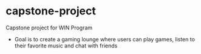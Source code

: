 # capstone-project
Capstone project for WIN Program

- Goal is to create a gaming lounge where users can play games, listen to their favorite music and chat with friends
